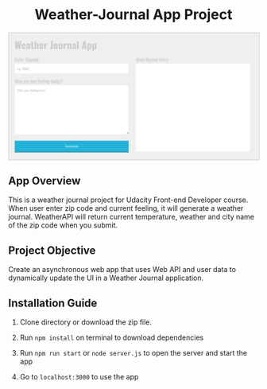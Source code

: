 <h1 align="center">Weather-Journal App Project</h1>
<img src="website/app-image.jpg" align="center" style="border: 1px solid #ccc">

## App Overview

This is a weather journal project for Udacity Front-end Developer course. When user enter zip code and current feeling, it will generate a weather journal. WeatherAPI will return current temperature, weather and city name of the zip code when you submit.

## Project Objective

Create an asynchronous web app that uses Web API and user data to dynamically update the UI in a Weather Journal application.

## Installation Guide

1. Clone directory or download the zip file.

2. Run `npm install` on terminal to download dependencies

3. Run `npm run start` or `node server.js` to open the server and start the app

4. Go to `localhost:3000` to use the app
